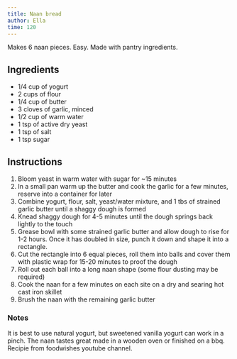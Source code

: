 ```yaml
---
title: Naan bread
author: Ella
time: 120
---
```


Makes 6 naan pieces. Easy. Made with pantry ingredients.   

<section markdown="1">

## Ingredients

- 1/4 cup of yogurt 
- 2 cups of flour
- 1/4 cup of butter
- 3 cloves of garlic, minced
- 1/2 cup of warm water
- 1 tsp of active dry yeast
- 1 tsp of salt
- 1 tsp sugar

</section>

## Instructions

1. Bloom yeast in warm water with sugar for ~15 minutes
2. In a small pan warm up the butter and cook the garlic for a few minutes, reserve into a container for later
3. Combine yogurt, flour, salt, yeast/water mixture, and 1 tbs of strained garlic butter until a shaggy dough is formed
4. Knead shaggy dough for 4-5 minutes until the dough springs back lightly to the touch
5. Grease bowl with some strained garlic butter and allow dough to rise for 1-2 hours. Once it has doubled in size, punch it down and shape it into a rectangle. 
6. Cut the rectangle into 6 equal pieces, roll them into balls and cover them with plastic wrap for 15-20 minutes to proof the dough
7. Roll out each ball into a long naan shape (some flour dusting may be required)
8. Cook the naan for a few minutes on each site on a dry and searing hot cast iron skillet 
9. Brush the  naan with the remaining garlic butter

### Notes

It is best to use natural yogurt, but sweetened vanilla yogurt can work in a pinch. The naan tastes great made in a wooden oven or finished on a bbq. Recipie from foodwishes youtube channel. 